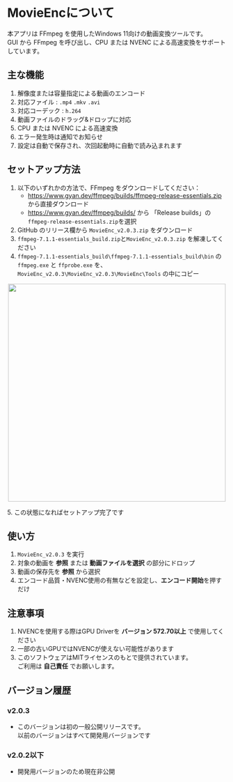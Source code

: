 <h1>MovieEncについて</h1>
本アプリは FFmpeg を使用したWindows 11向けの動画変換ツールです。<br>
GUI から FFmpeg を呼び出し、CPU または NVENC  による高速変換をサポートしています。

## 主な機能
1. 解像度または容量指定による動画のエンコード
2. 対応ファイル :  `.mp4`  `.mkv`  `.avi`
3. 対応コーデック : `h.264`
4. 動画ファイルのドラッグ&ドロップに対応
5. CPU または NVENC による高速変換
6. エラー発生時は通知でお知らせ
7. 設定は自動で保存され、次回起動時に自動で読み込まれます

## セットアップ方法
1. 以下のいずれかの方法で、FFmpeg をダウンロードしてください：
    - https://www.gyan.dev/ffmpeg/builds/ffmpeg-release-essentials.zip から直接ダウンロード
    - https://www.gyan.dev/ffmpeg/builds/ から 「Release builds」の```ffmpeg-release-essentials.zip```を選択
3. GitHub のリリース欄から `MovieEnc_v2.0.3.zip` をダウンロード
4. `ffmpeg-7.1.1-essentials_build.zip`と`MovieEnc_v2.0.3.zip` を解凍してください
5. `ffmpeg-7.1.1-essentials_build\ffmpeg-7.1.1-essentials_build\bin` の `ffmpeg.exe` と `ffprobe.exe` を、`MovieEnc_v2.0.3\MovieEnc_v2.0.3\MovieEnc\Tools` の中にコピー
<p align="center">
 <img src="https://github.com/user-attachments/assets/4d8d364f-7bca-4178-be8f-46b33189ba81" width="500" >
</p>
5. この状態になればセットアップ完了です

## 使い方
1. `MovieEnc_v2.0.3` を実行
2. 対象の動画を **参照** または **動画ファイルを選択** の部分にドロップ
3. 動画の保存先を **参照** から選択
4. エンコード品質・NVENC使用の有無などを設定し、**エンコード開始**を押すだけ

## 注意事項
1. NVENCを使用する際はGPU Driverを **バージョン 572.70以上** で使用してください
2. 一部の古いGPUではNVENCが使えない可能性があります
3. このソフトウェアはMITライセンスのもとで提供されています。  
ご利用は **自己責任** でお願いします。

## バージョン履歴

### v2.0.3
- このバージョンは初の一般公開リリースです。<br>
以前のバージョンはすべて開発用バージョンです
### v2.0.2以下
- 開発用バージョンのため現在非公開
  
